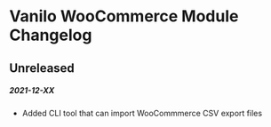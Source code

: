 # Vanilo WooCommerce Module Changelog

## Unreleased
##### 2021-12-XX

- Added CLI tool that can import WooCommmerce CSV export files 
